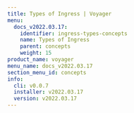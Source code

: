 ```yaml
---
title: Types of Ingress | Voyager
menu:
  docs_v2022.03.17:
    identifier: ingress-types-concepts
    name: Types of Ingress
    parent: concepts
    weight: 15
product_name: voyager
menu_name: docs_v2022.03.17
section_menu_id: concepts
info:
  cli: v0.0.7
  installer: v2022.03.17
  version: v2022.03.17
---
```


